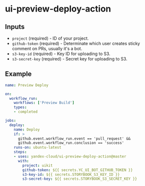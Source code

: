 # ui-preview-deploy-action

## Inputs

- `project` (required) - ID of your project.
- `github-token` (required) - Determinate which user creates sticky comment on PRs, usually it's a bot.
- `s3-key-id` (required) - Key ID for uploading to S3.
- `s3-secret-key` (required) - Secret key for uploading to S3.

## Example

```yaml
name: Preview Deploy

on:
  workflow_run:
    workflows: ['Preview Build']
    types:
    - completed

jobs:
  deploy:
    name: Deploy
    if: >
      github.event.workflow_run.event == 'pull_request' &&
      github.event.workflow_run.conclusion == 'success'
    runs-on: ubuntu-latest
    steps:
    - uses: yandex-cloud/ui-preview-deploy-action@master
      with:
        project: uikit
        github-token: ${{ secrets.YC_UI_BOT_GITHUB_TOKEN }}
        s3-key-id: ${{ secrets.STORYBOOK_S3_KEY_ID }}
        s3-secret-key: ${{ secrets.STORYBOOK_S3_SECRET_KEY }}
```
